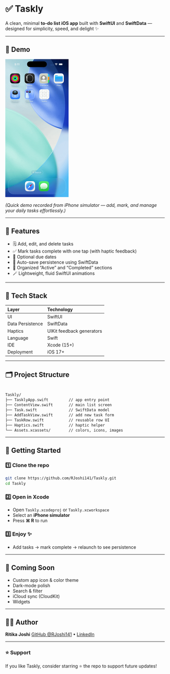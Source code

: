 # ✅ Taskly

A clean, minimal **to-do list iOS app** built with **SwiftUI** and **SwiftData** — designed for simplicity, speed, and delight ✨  

---

## 📱 Demo

<p align="left">
  <img src="Taskly/TasklyDemo.gif" width="200" alt="Taskly demo">
</p>

*(Quick demo recorded from iPhone simulator — add, mark, and manage your daily tasks effortlessly.)*

---

## 🧠 Features

- 🗒️ Add, edit, and delete tasks  
- ✅ Mark tasks complete with one tap (with haptic feedback)  
- 📆 Optional due dates  
- 💾 Auto-save persistence using SwiftData  
- 🧩 Organized “Active” and “Completed” sections  
- 🪄 Lightweight, fluid SwiftUI animations  

---

## 🧰 Tech Stack

| Layer | Technology |
|:--|:--|
| UI | SwiftUI |
| Data Persistence | SwiftData |
| Haptics | UIKit feedback generators |
| Language | Swift |
| IDE | Xcode (15+) |
| Deployment | iOS 17+ |

---

## 🗂️ Project Structure

```

Taskly/
├── TasklyApp.swift         // app entry point
├── ContentView.swift       // main list screen
├── Task.swift              // SwiftData model
├── AddTaskView.swift       // add new task form
├── TaskRow.swift           // reusable row UI
├── Haptics.swift           // haptic helper
└── Assets.xcassets/        // colors, icons, images

````

---

## 🚀 Getting Started

### 1️⃣ Clone the repo
```bash
git clone https://github.com/RJoshi141/Taskly.git
cd Taskly
````

### 2️⃣ Open in Xcode

* Open `Taskly.xcodeproj` or `Taskly.xcworkspace`
* Select an **iPhone simulator**
* Press **⌘ R** to run

### 3️⃣ Enjoy ✨

* Add tasks → mark complete → relaunch to see persistence

---

## 🎨 Coming Soon

* Custom app icon & color theme
* Dark-mode polish
* Search & filter
* iCloud sync (CloudKit)
* Widgets

---

## 🧑‍💻 Author

**Ritika Joshi**
[GitHub @RJoshi141](https://github.com/RJoshi141) • [LinkedIn](https://linkedin.com/in/ritikajoshi141)

---

### ⭐️ Support

If you like Taskly, consider starring ⭐ the repo to support future updates!
